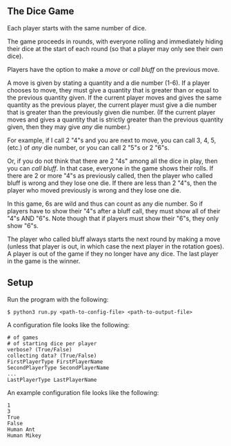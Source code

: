 ## The Dice Game

Each player starts with the same number of dice.

The game proceeds in rounds, with everyone rolling and immediately hiding their dice at the start of each round (so that a player may only see their own dice).

Players have the option to make a *move* or *call bluff* on the previous move.

A move is given by stating a quantity and a die number (1-6). If a player chooses to move, they must give a quantity that is greater than or equal to the previous quantity given. If the current player moves and gives the same quantity as the previous player, the current player must give a die number that is greater than the previously given die number. (If the current player moves and gives a quantity that is strictly greater than the previous quantity given, then they may give *any* die number.)

For example, if I call 2 "4"s and you are next to move, you can call 3, 4, 5, (etc.) of *any* die number, or you can call 2 "5"s or  2 "6"s.

Or, if you do not think that there are 2 "4s" among all the dice in play, then you can *call bluff*. In that case, everyone in the game shows their rolls. If there are 2 or more "4"s as previously called, then the player who called bluff is wrong and they lose one die. If there are less than 2 "4"s, then the player who moved previously is wrong and they lose one die.

In this game, 6s are wild and thus can count as any die number. So if players have to show their "4"s after a bluff call, they must show all of their "4"s AND "6"s. Note though that if players must show their "6"s, they only show "6"s.

The player who called bluff always starts the next round by making a move (unless that player is out, in which case the next
player in the rotation goes). A player is out of the game if they no longer have any dice. The last player in the game
is the winner.

## Setup

Run the program with the following:
```
$ python3 run.py <path-to-config-file> <path-to-output-file>
```
A configuration file looks like the following:
```
# of games
# of starting dice per player
verbose? (True/False)
collecting data? (True/False)
FirstPlayerType FirstPlayerName
SecondPlayerType SecondPlayerName
...
LastPlayerType LastPlayerName
```
An example configuration file looks like the following:
```
1
3
True
False
Human Ant
Human Mikey
```